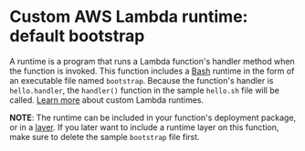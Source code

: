 # Custom AWS Lambda runtime: default bootstrap

A runtime is a program that runs a Lambda function's handler method when the function is invoked. This function includes a [Bash](https://www.gnu.org/software/bash/) runtime in the form of an executable file named `bootstrap`. Because the function's handler is `hello.handler`, the `handler()` function in the sample `hello.sh` file will be called. [Learn more](https://docs.aws.amazon.com/lambda/latest/dg/runtimes-custom.html) about custom Lambda runtimes.

**NOTE**: The runtime can be included in your function's deployment package, or in a [layer](https://docs.aws.amazon.com/lambda/latest/dg/configuration-layers.html). If you later want to include a runtime layer on this function, make sure to delete the sample `bootstrap` file first.
